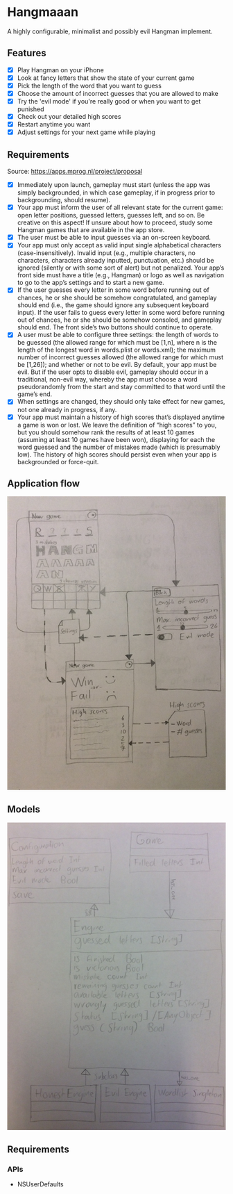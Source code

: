 Hangmaaan
=========

A highly configurable, minimalist and possibly evil Hangman implement.

## Features

- [x] Play Hangman on your iPhone
- [x] Look at fancy letters that show the state of your current game
- [x] Pick the length of the word that you want to guess
- [x] Choose the amount of incorrect guesses that you are allowed to make
- [x] Try the 'evil mode' if you're really good or when you want to get punished
- [x] Check out your detailed high scores
- [x] Restart anytime you want
- [x] Adjust settings for your next game while playing

## Requirements

Source: https://apps.mprog.nl/project/proposal

- [x] Immediately upon launch, gameplay must start (unless the app was simply backgrounded, in which case gameplay, if in progress prior to backgrounding, should resume).
- [x] Your app must inform the user of all relevant state for the current game: open letter positions, guessed letters, guesses left, and so on. Be creative on this aspect! If unsure about how to proceed, study some Hangman games that are available in the app store.
- [x] The user must be able to input guesses via an on-screen keyboard.
- [x] Your app must only accept as valid input single alphabetical characters (case-insensitively). Invalid input (e.g., multiple characters, no characters, characters already inputted, punctuation, etc.) should be ignored (silently or with some sort of alert) but not penalized.
Your app’s front side must have a title (e.g., Hangman) or logo as well as navigation to go to the app’s settings and to start a new game.
- [x] If the user guesses every letter in some word before running out of chances, he or she should be somehow congratulated, and gameplay should end (i.e., the game should ignore any subsequent keyboard input). If the user fails to guess every letter in some word before running out of chances, he or she should be somehow consoled, and gameplay should end. The front side’s two buttons should continue to operate.
- [x] A user must be able to configure three settings: the length of words to be guessed (the allowed range for which must be [1,n], where n is the length of the longest word in words.plist or words.xml); the maximum number of incorrect guesses allowed (the allowed range for which must be [1,26]); and whether or not to be evil. By default, your app must be evil. But if the user opts to disable evil, gameplay should occur in a traditional, non-evil way, whereby the app must choose a word pseudorandomly from the start and stay committed to that word until the game’s end.
- [x] When settings are changed, they should only take effect for new games, not one already in progress, if any.
- [x] Your app must maintain a history of high scores that’s displayed anytime a game is won or lost. We leave the definition of “high scores” to you, but you should somehow rank the results of at least 10 games (assuming at least 10 games have been won), displaying for each the word guessed and the number of mistakes made (which is presumably low). The history of high scores should persist even when your app is backgrounded or force-quit.

## Application flow
![Application flow](ui_flow.jpg)

## Models

![Models](models.jpeg)

## Requirements

### APIs

- NSUserDefaults
